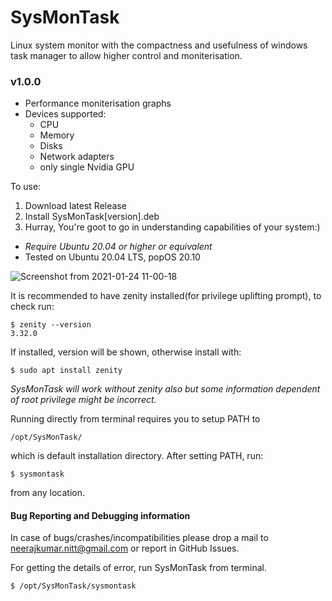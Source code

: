 # SysMonTask
Linux system monitor with the compactness and usefulness of windows task manager to allow higher control and moniterisation.

### v1.0.0 
- Performance moniterisation graphs
- Devices supported:
  * CPU
  * Memory
  * Disks
  * Network adapters
  * only single Nvidia GPU

To use:
  1. Download latest Release
  2. Install SysMonTask[version].deb
  3. Hurray, You're goot to go in understanding capabilities of your system:)
 
- *Require Ubuntu 20.04 or higher or equivalent*
- Tested on Ubuntu 20.04 LTS, popOS 20.10 

![Screenshot from 2021-01-24 11-00-18](https://user-images.githubusercontent.com/48773008/105622210-7ab6a580-5e35-11eb-9a43-8f09c0efbdb2.png)

It is recommended to have zenity installed(for privilege uplifting prompt), to check run:
```
$ zenity --version
3.32.0
```
If installed, version will be shown, otherwise install with:
```
$ sudo apt install zenity
```
*SysMonTask will work without zenity also but some information dependent of root privilege might be incorrect.*

Running directly from terminal requires you to setup PATH to 
```
/opt/SysMonTask/
```
which is default installation directory.
After setting PATH, run:
```
$ sysmontask
```
from any location.

#### Bug Reporting and Debugging information
In case of bugs/crashes/incompatibilities please drop a mail to
[neerajkumar.nitt@gmail.com](url) or report in GitHub Issues.

For getting the details of error, run SysMonTask from terminal.
```
$ /opt/SysMonTask/sysmontask
```


